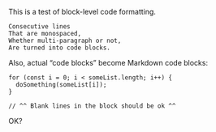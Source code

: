 This is a test of block-level code formatting.

    Consecutive lines
    That are monospaced,
    Whether multi-paragraph or not,
    Are turned into code blocks.

Also, actual “code blocks” become Markdown code blocks:

    for (const i = 0; i < someList.length; i++) {
      doSomething(someList[i]);
    }

    // ^^ Blank lines in the block should be ok ^^

OK?
